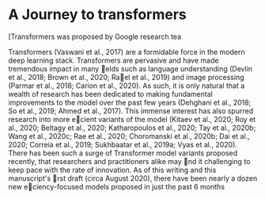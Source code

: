 #  A Journey to transformers 

[Transformers was proposed by Google research tea

Transformers (Vaswani et al., 2017) are a formidable force in the modern deep learning
stack. Transformers are pervasive and have made tremendous impact in many elds such
as language understanding (Devlin et al., 2018; Brown et al., 2020; Rael et al., 2019) and
image processing (Parmar et al., 2018; Carion et al., 2020). As such, it is only natural that
a wealth of research has been dedicated to making fundamental improvements to the model
over the past few years (Dehghani et al., 2018; So et al., 2019; Ahmed et al., 2017). This
immense interest has also spurred research into more ecient variants of the model (Kitaev
et al., 2020; Roy et al., 2020; Beltagy et al., 2020; Katharopoulos et al., 2020; Tay et al.,
2020b; Wang et al., 2020c; Rae et al., 2020; Choromanski et al., 2020b; Dai et al., 2020;
Correia et al., 2019; Sukhbaatar et al., 2019a; Vyas et al., 2020).
There has been such a surge of Transformer model variants proposed recently, that
researchers and practitioners alike may nd it challenging to keep pace with the rate of
innovation. As of this writing and this manuscript's rst draft (circa August 2020), there
have been nearly a dozen new eciency-focused models proposed in just the past 6 months


